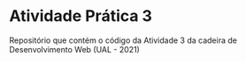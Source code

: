 # Atividade Prática 3
Repositório que contém o código da Atividade 3 da cadeira de Desenvolvimento Web (UAL - 2021)
